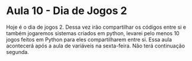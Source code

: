 # Aula 10 - Dia de Jogos 2

Hoje é o dia de jogos 2. Dessa vez irão compartilhar os códigos entre si e também jogaremos sistemas criados em python, levarei pelo menos 10 jogos feitos em Python para eles compartilharem entre si. Essa aula acontecerá após a aula de variáveis na sexta-feira. Não terá continuação segunda.
